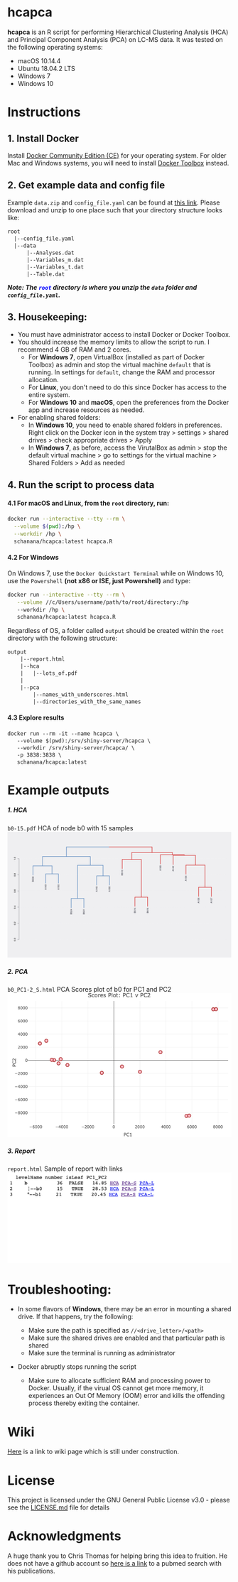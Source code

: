 # hcapca

**hcapca** is an R script for performing Hierarchical Clustering Analysis (HCA) and Principal Component Analysis (PCA) on LC-MS data. It was tested on the following operating systems:
* macOS 10.14.4
* Ubuntu 18.04.2 LTS
* Windows 7
* Windows 10

# Instructions

## 1. Install Docker
Install [Docker Community Edition (CE)](https://docs.docker.com/install) for your operating system. For older Mac and Windows systems, you will need to install [Docker Toolbox](https://docs.docker.com/toolbox/overview) instead.

## 2. Get example data and config file
Example `data.zip` and `config_file.yaml` can be found at [this link](https://uwmadison.box.com/s/ky874zpel8kby3yvwzsb1kthqbic9age). Please download and unzip to one place such that your directory structure looks like:  

```
root
  |--config_file.yaml
  |--data
      |--Analyses.dat
      |--Variables_m.dat
      |--Variables_t.dat
      |--Table.dat
```

**_Note: The <span style="color:blue">`root`</span> directory is where you unzip the `data` folder and `config_file.yaml`._**

## 3.  Housekeeping:
* You must have administrator access to install Docker or Docker Toolbox.
* You should increase the memory limits to allow the script to run. I recommend 4 GB of RAM and 2 cores. 
	* For **Windows 7**, open VirtualBox (installed as part of Docker Toolbox) as admin and stop the virtual machine `default` that is running. In settings for `default`, change the RAM and processor allocation.
    * For **Linux**, you don't need to do this since Docker has access to the entire system.
    * For **Windows 10** and **macOS**, open the preferences from the Docker app and increase resources as needed.
* For enabling shared folders:
	* In **Windows 10**, you need to enable shared folders in preferences. Right click on the Docker icon in the system tray > settings > shared drives > check appropriate drives > Apply
	* In **Windows 7**, as before, access the VirutalBox as admin > stop the default virtual machine > go to settings for the virtual machine > Shared Folders > Add as needed

## 4. Run the script to process data
 #### 4.1 For macOS and Linux, from the `root` directory, run:
  ```bash
  docker run --interactive --tty --rm \
    --volume $(pwd):/hp \
    --workdir /hp \
    schanana/hcapca:latest hcapca.R
  ```
 #### 4.2 For Windows 
 On Windows 7, use the `Docker Quickstart Terminal` while on Windows 10, use the `Powershell` **(not x86 or ISE, just Powershell)** and type:
 ```bash
 docker run --interactive --tty --rm \
    --volume //c/Users/username/path/to/root/directory:/hp
    --workdir /hp \
    schanana/hcapca:latest hcapca.R
 ```
Regardless of OS, a folder called `output` should be created within the `root` directory with the following structure:
```
output
    |--report.html
    |--hca
    |   |--lots_of.pdf
    |
    |--pca
        |--names_with_underscores.html
        |--directories_with_the_same_names
```
#### 4.3 Explore results
```shell
docker run --rm -it --name hcapca \
   --volume $(pwd):/srv/shiny-server/hcapca \
   --workdir /srv/shiny-server/hcapca/ \
   -p 3838:3838 \
   schanana/hcapca:latest
```
  # Example outputs
  ##### 1. HCA
  `b0-15.pdf` HCA of node b0 with 15 samples  
  ![b0-15.pdf](./example_outputs/b0-15.jpg)
  ##### 2. PCA  
  `b0_PC1-2_S.html` PCA Scores plot of b0 for PC1 and PC2
  ![b0_PC1-2_S.html](./example_outputs/b0_PC1-2_S.html.png)
  ##### 3. Report  
  `report.html` Sample of report with links
  ![Sample Report](./example_outputs/report.png)

# Troubleshooting:
* In some flavors of **Windows**, there may be an error in mounting a shared drive. If that happens, try the following:
   * Make sure the path is specified as `//<drive_letter>/<path>`
   * Make sure the shared drives are enabled and that particular path is shared
   * Make sure the terminal is running as administrator

* Docker abruptly stops running the script
  * Make sure to allocate sufficient RAM and processing power to Docker. Usually, if the virual OS cannot get more memory, it experiences an Out Of Memory (OOM) error and kills the offending process thereby exiting the container.
  
# Wiki
[Here](https://github.com/chanana/hcapca/wiki) is a link to wiki page which is still under construction.

# License
This project is licensed under the GNU General Public License v3.0 - please see the [LICENSE.md](LICENSE.md) file for details

# Acknowledgments
A huge thank you to Chris Thomas for helping bring this idea to fruition. He does not have a github account so [here is a link](https://www.ncbi.nlm.nih.gov/pubmed/?term=Thomas%5BAuthor%5D%20AND%20Bugni%5BAuthor%5D&cmd=DetailsSearch) to a pubmed search with his publications.
